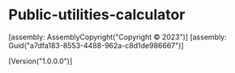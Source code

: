 # Public-utilities-calculator

[assembly: AssemblyCopyright("Copyright ©  2023")]
[assembly: Guid("a7dfa183-8553-4488-962a-c8d1de986667")]

[Version("1.0.0.0")]
